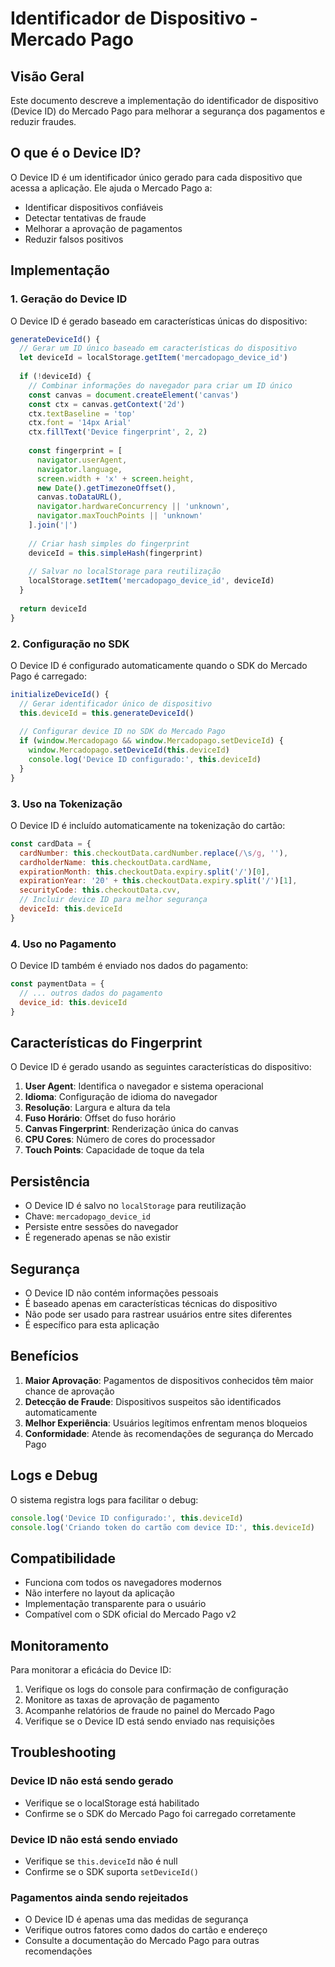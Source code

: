 # Identificador de Dispositivo - Mercado Pago

## Visão Geral

Este documento descreve a implementação do identificador de dispositivo (Device ID) do Mercado Pago para melhorar a segurança dos pagamentos e reduzir fraudes.

## O que é o Device ID?

O Device ID é um identificador único gerado para cada dispositivo que acessa a aplicação. Ele ajuda o Mercado Pago a:

- Identificar dispositivos confiáveis
- Detectar tentativas de fraude
- Melhorar a aprovação de pagamentos
- Reduzir falsos positivos

## Implementação

### 1. Geração do Device ID

O Device ID é gerado baseado em características únicas do dispositivo:

```javascript
generateDeviceId() {
  // Gerar um ID único baseado em características do dispositivo
  let deviceId = localStorage.getItem('mercadopago_device_id')
  
  if (!deviceId) {
    // Combinar informações do navegador para criar um ID único
    const canvas = document.createElement('canvas')
    const ctx = canvas.getContext('2d')
    ctx.textBaseline = 'top'
    ctx.font = '14px Arial'
    ctx.fillText('Device fingerprint', 2, 2)
    
    const fingerprint = [
      navigator.userAgent,
      navigator.language,
      screen.width + 'x' + screen.height,
      new Date().getTimezoneOffset(),
      canvas.toDataURL(),
      navigator.hardwareConcurrency || 'unknown',
      navigator.maxTouchPoints || 'unknown'
    ].join('|')
    
    // Criar hash simples do fingerprint
    deviceId = this.simpleHash(fingerprint)
    
    // Salvar no localStorage para reutilização
    localStorage.setItem('mercadopago_device_id', deviceId)
  }
  
  return deviceId
}
```

### 2. Configuração no SDK

O Device ID é configurado automaticamente quando o SDK do Mercado Pago é carregado:

```javascript
initializeDeviceId() {
  // Gerar identificador único de dispositivo
  this.deviceId = this.generateDeviceId()
  
  // Configurar device ID no SDK do Mercado Pago
  if (window.Mercadopago && window.Mercadopago.setDeviceId) {
    window.Mercadopago.setDeviceId(this.deviceId)
    console.log('Device ID configurado:', this.deviceId)
  }
}
```

### 3. Uso na Tokenização

O Device ID é incluído automaticamente na tokenização do cartão:

```javascript
const cardData = {
  cardNumber: this.checkoutData.cardNumber.replace(/\s/g, ''),
  cardholderName: this.checkoutData.cardName,
  expirationMonth: this.checkoutData.expiry.split('/')[0],
  expirationYear: '20' + this.checkoutData.expiry.split('/')[1],
  securityCode: this.checkoutData.cvv,
  // Incluir device ID para melhor segurança
  deviceId: this.deviceId
}
```

### 4. Uso no Pagamento

O Device ID também é enviado nos dados do pagamento:

```javascript
const paymentData = {
  // ... outros dados do pagamento
  device_id: this.deviceId
}
```

## Características do Fingerprint

O Device ID é gerado usando as seguintes características do dispositivo:

1. **User Agent**: Identifica o navegador e sistema operacional
2. **Idioma**: Configuração de idioma do navegador
3. **Resolução**: Largura e altura da tela
4. **Fuso Horário**: Offset do fuso horário
5. **Canvas Fingerprint**: Renderização única do canvas
6. **CPU Cores**: Número de cores do processador
7. **Touch Points**: Capacidade de toque da tela

## Persistência

- O Device ID é salvo no `localStorage` para reutilização
- Chave: `mercadopago_device_id`
- Persiste entre sessões do navegador
- É regenerado apenas se não existir

## Segurança

- O Device ID não contém informações pessoais
- É baseado apenas em características técnicas do dispositivo
- Não pode ser usado para rastrear usuários entre sites diferentes
- É específico para esta aplicação

## Benefícios

1. **Maior Aprovação**: Pagamentos de dispositivos conhecidos têm maior chance de aprovação
2. **Detecção de Fraude**: Dispositivos suspeitos são identificados automaticamente
3. **Melhor Experiência**: Usuários legítimos enfrentam menos bloqueios
4. **Conformidade**: Atende às recomendações de segurança do Mercado Pago

## Logs e Debug

O sistema registra logs para facilitar o debug:

```javascript
console.log('Device ID configurado:', this.deviceId)
console.log('Criando token do cartão com device ID:', this.deviceId)
```

## Compatibilidade

- Funciona com todos os navegadores modernos
- Não interfere no layout da aplicação
- Implementação transparente para o usuário
- Compatível com o SDK oficial do Mercado Pago v2

## Monitoramento

Para monitorar a eficácia do Device ID:

1. Verifique os logs do console para confirmação de configuração
2. Monitore as taxas de aprovação de pagamento
3. Acompanhe relatórios de fraude no painel do Mercado Pago
4. Verifique se o Device ID está sendo enviado nas requisições

## Troubleshooting

### Device ID não está sendo gerado
- Verifique se o localStorage está habilitado
- Confirme se o SDK do Mercado Pago foi carregado corretamente

### Device ID não está sendo enviado
- Verifique se `this.deviceId` não é null
- Confirme se o SDK suporta `setDeviceId()`

### Pagamentos ainda sendo rejeitados
- O Device ID é apenas uma das medidas de segurança
- Verifique outros fatores como dados do cartão e endereço
- Consulte a documentação do Mercado Pago para outras recomendações
